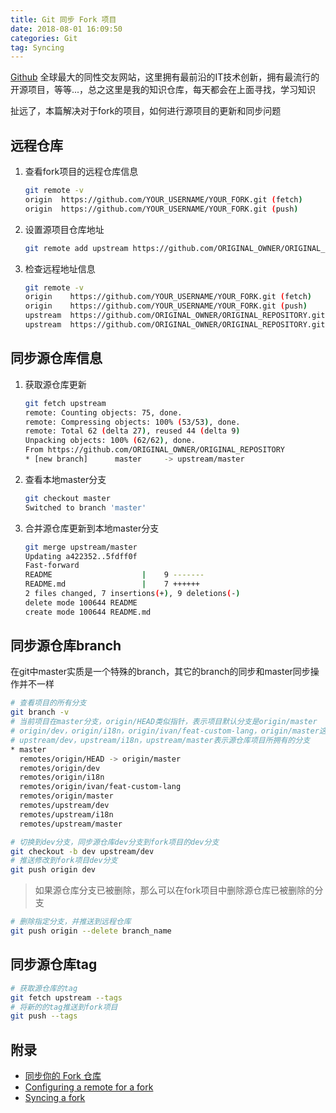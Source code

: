 ```yaml
---
title: Git 同步 Fork 项目
date: 2018-08-01 16:09:50
categories: Git
tag: Syncing
---
```


[Github](https://www.github.com) 全球最大的同性交友网站，这里拥有最前沿的IT技术创新，拥有最流行的开源项目，等等...，总之这里是我的知识仓库，每天都会在上面寻找，学习知识

扯远了，本篇解决对于fork的项目，如何进行源项目的更新和同步问题

<!-- more -->

## 远程仓库
1. 查看fork项目的远程仓库信息
    ```bash
    git remote -v
    origin  https://github.com/YOUR_USERNAME/YOUR_FORK.git (fetch)
    origin  https://github.com/YOUR_USERNAME/YOUR_FORK.git (push)
    ```
2. 设置源项目仓库地址
    ```bash
    git remote add upstream https://github.com/ORIGINAL_OWNER/ORIGINAL_REPOSITORY.git
    ```
3. 检查远程地址信息
    ```bash
    git remote -v
    origin    https://github.com/YOUR_USERNAME/YOUR_FORK.git (fetch)
    origin    https://github.com/YOUR_USERNAME/YOUR_FORK.git (push)
    upstream  https://github.com/ORIGINAL_OWNER/ORIGINAL_REPOSITORY.git (fetch)
    upstream  https://github.com/ORIGINAL_OWNER/ORIGINAL_REPOSITORY.git (push)
    ```

## 同步源仓库信息

1. 获取源仓库更新
    ```bash
    git fetch upstream
    remote: Counting objects: 75, done.
    remote: Compressing objects: 100% (53/53), done.
    remote: Total 62 (delta 27), reused 44 (delta 9)
    Unpacking objects: 100% (62/62), done.
    From https://github.com/ORIGINAL_OWNER/ORIGINAL_REPOSITORY
    * [new branch]      master     -> upstream/master
    ```
2. 查看本地master分支
    ```bash
    git checkout master
    Switched to branch 'master'
    ```
3. 合并源仓库更新到本地master分支
    ```bash
    git merge upstream/master
    Updating a422352..5fdff0f
    Fast-forward
    README                    |    9 -------
    README.md                 |    7 ++++++
    2 files changed, 7 insertions(+), 9 deletions(-)
    delete mode 100644 README
    create mode 100644 README.md
    ```

## 同步源仓库branch
在git中master实质是一个特殊的branch，其它的branch的同步和master同步操作并不一样

```bash
# 查看项目的所有分支
git branch -v
# 当前项目在master分支，origin/HEAD类似指针，表示项目默认分支是origin/master
# origin/dev，origin/i18n，origin/ivan/feat-custom-lang，origin/master这四个分支是fork项目目前拥有分支
# upstream/dev，upstream/i18n，upstream/master表示源仓库项目所拥有的分支
* master
  remotes/origin/HEAD -> origin/master
  remotes/origin/dev
  remotes/origin/i18n
  remotes/origin/ivan/feat-custom-lang
  remotes/origin/master
  remotes/upstream/dev
  remotes/upstream/i18n
  remotes/upstream/master

# 切换到dev分支，同步源仓库dev分支到fork项目的dev分支
git checkout -b dev upstream/dev
# 推送修改到fork项目dev分支
git push origin dev
```

> 如果源仓库分支已被删除，那么可以在fork项目中删除源仓库已被删除的分支
```bash
# 删除指定分支，并推送到远程仓库
git push origin --delete branch_name
```

## 同步源仓库tag
```bash
# 获取源仓库的tag
git fetch upstream --tags
# 将新的的tag推送到fork项目
git push --tags
```

## 附录
* [同步你的 Fork 仓库](http://wiki.jikexueyuan.com/project/github-basics/fork-synced.html)
* [Configuring a remote for a fork](https://help.github.com/articles/configuring-a-remote-for-a-fork/)
* [Syncing a fork](https://help.github.com/articles/syncing-a-fork)